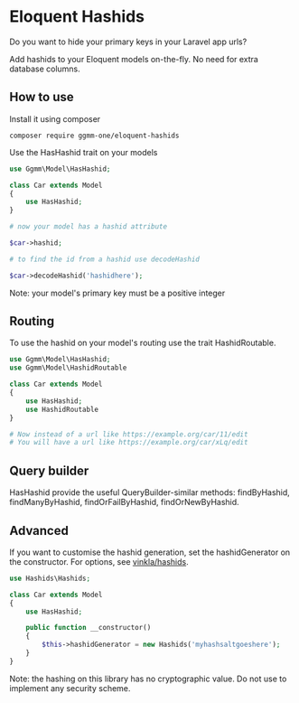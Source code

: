 # Eloquent Hashids

Do you want to hide your primary keys in your Laravel app urls?

Add hashids to your Eloquent models on-the-fly. No need for extra database columns.

## How to use

Install it using composer

```
composer require ggmm-one/eloquent-hashids
```

Use the HasHashid trait on your models

```php
use Ggmm\Model\HasHashid;

class Car extends Model
{
    use HasHashid;
}

# now your model has a hashid attribute

$car->hashid;

# to find the id from a hashid use decodeHashid

$car->decodeHashid('hashidhere');

```

Note: your model's primary key must be a positive integer

## Routing

To use the hashid on your model's routing use the trait HashidRoutable.

```php
use Ggmm\Model\HasHashid;
use Ggmm\Model\HashidRoutable

class Car extends Model
{
    use HasHashid;
    use HashidRoutable
}

# Now instead of a url like https://example.org/car/11/edit
# You will have a url like https://example.org/car/xLq/edit

```

## Query builder

HasHashid provide the useful QueryBuilder-similar methods: findByHashid, findManyByHashid, findOrFailByHashid, findOrNewByHashid.

## Advanced

If you want to customise the hashid generation, set the hashidGenerator on the constructor. For options, see [vinkla/hashids](https://github.com/vinklahashids).

```php
use Hashids\Hashids;

class Car extends Model
{
    use HasHashid;

    public function __constructor()
    {
        $this->hashidGenerator = new Hashids('myhashsaltgoeshere');
    }
}

```

Note: the hashing on this library has no cryptographic value. Do not use to implement any security scheme.
